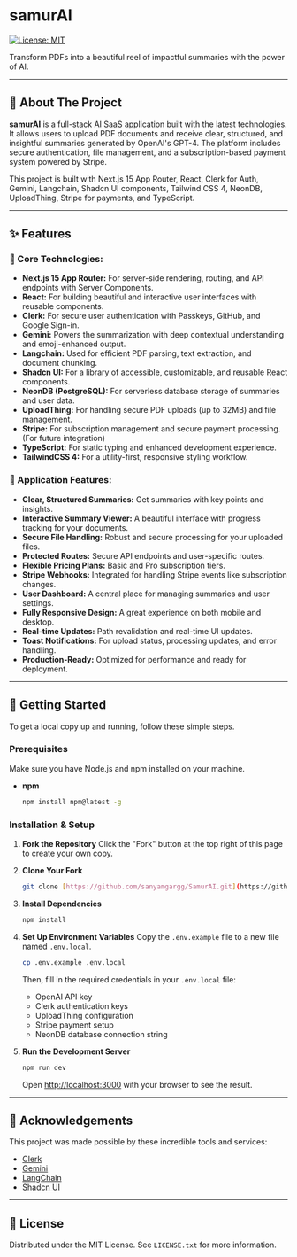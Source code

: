 #  samurAI

[![License: MIT](https://img.shields.io/badge/License-MIT-yellow.svg)](https://opensource.org/licenses/MIT)

Transform PDFs into a beautiful reel of impactful summaries with the power of AI.

---

## 🧐 About The Project

**samurAI** is a full-stack AI SaaS application built with the latest technologies. It allows users to upload PDF documents and receive clear, structured, and insightful summaries generated by OpenAI's GPT-4. The platform includes secure authentication, file management, and a subscription-based payment system powered by Stripe.

This project is built with Next.js 15 App Router, React, Clerk for Auth, Gemini, Langchain, Shadcn UI components, Tailwind CSS 4, NeonDB, UploadThing, Stripe for payments, and TypeScript.

---

## ✨ Features

### 🚀 Core Technologies:

* **Next.js 15 App Router:** For server-side rendering, routing, and API endpoints with Server Components.
* **React:** For building beautiful and interactive user interfaces with reusable components.
* **Clerk:** For secure user authentication with Passkeys, GitHub, and Google Sign-in.
* **Gemini:** Powers the summarization with deep contextual understanding and emoji-enhanced output.
* **Langchain:** Used for efficient PDF parsing, text extraction, and document chunking.
* **Shadcn UI:** For a library of accessible, customizable, and reusable React components.
* **NeonDB (PostgreSQL):** For serverless database storage of summaries and user data.
* **UploadThing:** For handling secure PDF uploads (up to 32MB) and file management.
* **Stripe:** For subscription management and secure payment processing.(For future integration)
* **TypeScript:** For static typing and enhanced development experience.
* **TailwindCSS 4:** For a utility-first, responsive styling workflow.

### 📝 Application Features:

* **Clear, Structured Summaries:** Get summaries with key points and insights.
* **Interactive Summary Viewer:** A beautiful interface with progress tracking for your documents.
* **Secure File Handling:** Robust and secure processing for your uploaded files.
* **Protected Routes:** Secure API endpoints and user-specific routes.
* **Flexible Pricing Plans:** Basic and Pro subscription tiers.
* **Stripe Webhooks:** Integrated for handling Stripe events like subscription changes.
* **User Dashboard:** A central place for managing summaries and user settings.
* **Fully Responsive Design:** A great experience on both mobile and desktop.
* **Real-time Updates:** Path revalidation and real-time UI updates.
* **Toast Notifications:** For upload status, processing updates, and error handling.
* **Production-Ready:** Optimized for performance and ready for deployment.

---

## 🚀 Getting Started

To get a local copy up and running, follow these simple steps.

### Prerequisites

Make sure you have Node.js and npm installed on your machine.
* **npm**
    ```sh
    npm install npm@latest -g
    ```

### Installation & Setup

1.  **Fork the Repository**
    Click the "Fork" button at the top right of this page to create your own copy.

2.  **Clone Your Fork**
    ```sh
    git clone [https://github.com/sanyamgargg/SamurAI.git](https://github.com/sanyamgargg/SamurAI.git)
    ```

3.  **Install Dependencies**
    ```sh
    npm install
    ```

4.  **Set Up Environment Variables**
    Copy the `.env.example` file to a new file named `.env.local`.
    ```sh
    cp .env.example .env.local
    ```
    Then, fill in the required credentials in your `.env.local` file:
    * OpenAI API key
    * Clerk authentication keys
    * UploadThing configuration
    * Stripe payment setup
    * NeonDB database connection string

5.  **Run the Development Server**
    ```sh
    npm run dev
    ```
    Open [http://localhost:3000](http://localhost:3000) with your browser to see the result.

---

## 🙏 Acknowledgements

This project was made possible by these incredible tools and services:
* [Clerk](https://clerk.com/)
* [Gemini](https://gemini.google.com/)
* [LangChain](https://js.langchain.com/)
* [Shadcn UI](https://ui.shadcn.com/)

---

## 📄 License

Distributed under the MIT License. See `LICENSE.txt` for more information.
